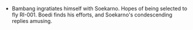 -  Bambang ingratiates himself with Soekarno. Hopes of being selected to fly RI-001. Boedi finds his efforts, and Soekarno's condescending replies amusing.  
